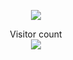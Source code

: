 <p align="center"> 
  <image src="https://github-readme-stats.vercel.app/api/top-langs/?username=Monkvy&hide=javascript&layout=compact&theme=dracula"/>
</p>


<p align="center"> 
  Visitor count<br>
  <img src="https://profile-counter.glitch.me/Monkvy/count.svg"/>
</p>
